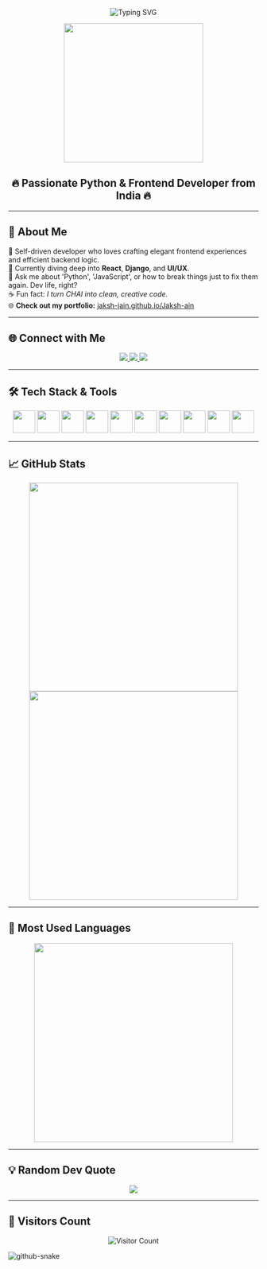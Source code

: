<!-- Profile Header GIF -->
<p align="center">
  <img src="https://readme-typing-svg.demolab.com?font=Fira+Code&size=36&duration=3000&pause=1000&color=F7B32B&center=true&vCenter=true&width=600&lines=Hi+%F0%9F%91%8B%2C+I'm+Jaksh+J+Jain;Python+%2F+Frontend+Developer;Loves+to+build+cool+stuff!" alt="Typing SVG" />
</p>

<p align="center">
  <img src="https://media.giphy.com/media/qgQUggAC3Pfv687qPC/giphy.gif" width="280" />
</p>

<h2 align="center">🔥 Passionate Python & Frontend Developer from India 🔥</h2>

---

## 🚀 About Me

🎯 Self-driven developer who loves crafting elegant frontend experiences and efficient backend logic.  
🧠 Currently diving deep into **React**, **Django**, and **UI/UX**.  
💬 Ask me about 'Python', 'JavaScript', or how to break things just to fix them again. Dev life, right?  
☕ Fun fact: *I turn CHAI into clean, creative code.*  
🌐 **Check out my portfolio:** [jaksh-jain.github.io/Jaksh-ain](https://jaksh-jain.github.io/Jaksh-ain)

---

## 🌐 Connect with Me

<p align="center">
  <a href="https://www.linkedin.com/in/jaksh-jain-87079431a/" target="_blank">
    <img src="https://img.shields.io/badge/LinkedIn-%230A66C2.svg?style=for-the-badge&logo=linkedin&logoColor=white" />
  </a>
  <a href="https://instagram.com/_jakshuuuuuu" target="_blank">
    <img src="https://img.shields.io/badge/Instagram-%23E4405F.svg?style=for-the-badge&logo=instagram&logoColor=white" />
  </a>
  <a href="https://jaksh-jain.github.io/Jaksh-ain" target="_blank">
    <img src="https://img.shields.io/badge/Portfolio-%2312100E.svg?style=for-the-badge&logo=github&logoColor=white" />
  </a>
</p>

---

## 🛠️ Tech Stack & Tools

<p align="center">
  <img src="https://cdn.jsdelivr.net/gh/devicons/devicon/icons/python/python-original.svg" width="45" />
  <img src="https://cdn.jsdelivr.net/gh/devicons/devicon/icons/javascript/javascript-original.svg" width="45" />
  <img src="https://cdn.jsdelivr.net/gh/devicons/devicon/icons/react/react-original.svg" width="45" />
  <img src="https://cdn.jsdelivr.net/gh/devicons/devicon/icons/html5/html5-original.svg" width="45" />
  <img src="https://cdn.jsdelivr.net/gh/devicons/devicon/icons/css3/css3-original.svg" width="45" />
  <img src="https://cdn.jsdelivr.net/gh/devicons/devicon/icons/c/c-original.svg" width="45" />
  <img src="https://cdn.jsdelivr.net/gh/devicons/devicon/icons/cplusplus/cplusplus-original.svg" width="45" />
  <img src="https://cdn.jsdelivr.net/gh/devicons/devicon/icons/mysql/mysql-original-wordmark.svg" width="45" />
  <img src="https://cdn.jsdelivr.net/gh/devicons/devicon/icons/git/git-original.svg" width="45" />
  <img src="https://cdn.jsdelivr.net/gh/devicons/devicon/icons/figma/figma-original.svg" width="45" />
</p>

---

## 📈 GitHub Stats

<div align="center">
  <img src="https://github-readme-stats.vercel.app/api?username=Jaksh-jain&show_icons=true&theme=tokyonight&hide_border=true&count_private=true" width="420" />
  <img src="https://github-readme-streak-stats.herokuapp.com/?user=Jaksh-jain&theme=tokyonight&hide_border=true" width="420" />
</div>

---

## 🧠 Most Used Languages

<p align="center">
  <img src="https://github-readme-stats.vercel.app/api/top-langs/?username=Jaksh-jain&layout=compact&theme=tokyonight&hide_border=true" width="400"/>
</p>


---

## 💡 Random Dev Quote

<p align="center">
  <img src="https://quotes-github-readme.vercel.app/api?type=horizontal&theme=tokyonight" />
</p>

---

## 🎯 Visitors Count

<p align="center">
  <img src="https://komarev.com/ghpvc/?username=jakshjjain&style=flat-square&color=blue" alt="Visitor Count" />
</p>


<picture>
  <source media="(prefers-color-scheme: dark)" srcset="https://raw.githubusercontent.com/tobiasmeyhoefer/tobiasmeyhoefer/output/github-snake-dark.svg" />
  <source media="(prefers-color-scheme: light)" srcset="https://raw.githubusercontent.com/tobiasmeyhoefer/tobiasmeyhoefer/output/github-snake.svg" />
  <img alt="github-snake" src="https://raw.githubusercontent.com/tobiasmeyhoefer/tobiasmeyhoefer/output/github-snake.svg" />
</picture>

